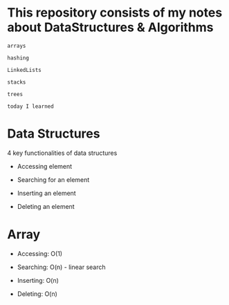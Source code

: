 # This repository consists of my notes about DataStructures & Algorithms

`arrays`

`hashing`

`LinkedLists`

`stacks`

`trees`

`today I learned`

# Data Structures

4 key functionalities of data structures

- Accessing element

- Searching for an element

- Inserting an element

- Deleting an element

# Array 

- Accessing: O(1)

- Searching: O(n) - linear search

- Inserting: O(n)

- Deleting: O(n)

